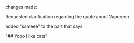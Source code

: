 changes made:

Requested clarification regarding the quote about Vaporeon

added "sameee" to the part that says

"## Yooo
i like cats"


